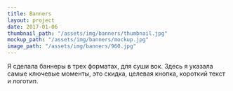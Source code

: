 ```yaml
---
title: Banners
layout: project
date: 2017-01-06
thumbnail_path: "/assets/img/banners/thumbnail.jpg"
mockup_path: "/assets/img/banners/mockup.jpg"
image_path: "/assets/img/banners/960.jpg"
---
```


Я сделала баннеры в трех форматах, для суши вок. Здесь я указала самые ключевые моменты, это скидка, целевая кнопка, короткий текст и логотип.
